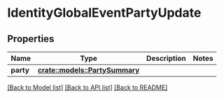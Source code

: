 # IdentityGlobalEventPartyUpdate

## Properties

Name | Type | Description | Notes
------------ | ------------- | ------------- | -------------
**party** | [**crate::models::PartySummary**](PartySummary.md) |  | 

[[Back to Model list]](../README.md#documentation-for-models) [[Back to API list]](../README.md#documentation-for-api-endpoints) [[Back to README]](../README.md)


